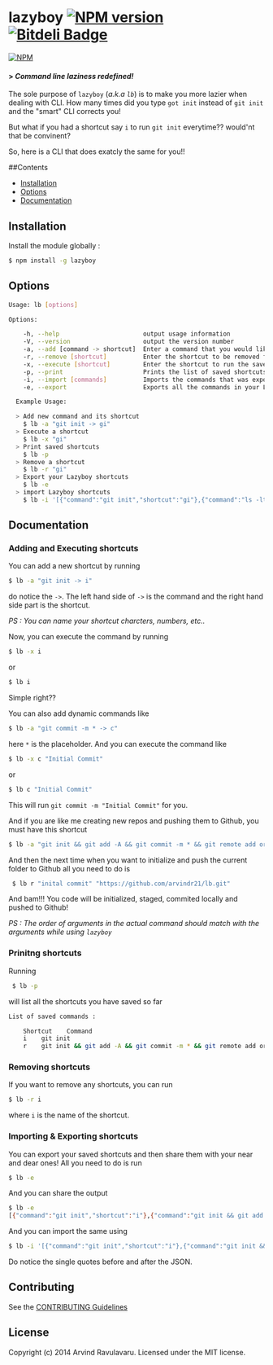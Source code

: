 # lazyboy [![NPM version](https://badge-me.herokuapp.com/api/npm/lazyboy.png)](http://badges.enytc.com/for/npm/lazyboy) [![Bitdeli Badge](https://d2weczhvl823v0.cloudfront.net/arvindr21/lazyboy/trend.png)](https://bitdeli.com/free "Bitdeli Badge")

[![NPM](https://nodei.co/npm/lazyboy.png?downloads=true&stars=true)](https://nodei.co/npm/lazyboy/)

#### > _Command line laziness redefined!_

The sole purpose of `lazyboy` (_a.k.a `lb`_) is to make you more lazier when dealing with CLI. How many times did you type `got init` instead of `git init` and the "smart" CLI corrects you!

But what if you had a shortcut say `i` to run `git init` everytime?? would'nt that be convinent? 

So, here is a CLI that does exatcly the same for you!! 

##Contents

* [Installation](#installation)
* [Options](#options)
* [Documentation](#documentation)

## Installation
Install the module globally :  
```bash
$ npm install -g lazyboy
```
## Options
```bash
Usage: lb [options]

Options:

    -h, --help                       output usage information
    -V, --version                    output the version number
    -a, --add [command -> shortcut]  Enter a command that you would like to shortcut.
    -r, --remove [shortcut]          Enter the shortcut to be removed from the saved commands.
    -x, --execute [shortcut]         Enter the shortcut to run the saved command.
    -p, --print                      Prints the list of saved shortcuts
    -i, --import [commands]          Imports the commands that was exported from another Lazyboy collection
    -e, --export                     Exports all the commands in your Lazyboy collection

  Example Usage:

  > Add new command and its shortcut
    $ lb -a "git init -> gi"
  > Execute a shortcut
    $ lb -x "gi"
  > Print saved shortcuts
    $ lb -p
  > Remove a shortcut
    $ lb -r "gi"
  > Export your Lazyboy shortcuts
    $ lb -e
  > import Lazyboy shortcuts
    $ lb -i '[{"command":"git init","shortcut":"gi"},{"command":"ls -ltr","shortcut":"l"}]'
```

## Documentation
### Adding and Executing shortcuts
You can add a new shortcut by running 
```bash
$ lb -a "git init -> i"
```
do notice the `->`. The left hand side of `->` is the command and the right hand side part is the shortcut.

_PS : You can name your shortcut charcters, numbers, etc.._

Now, you can execute the command by running
```bash
$ lb -x i
```
or 
```bash
$ lb i
```

Simple right??

You can also add dynamic commands like 
```bash
$ lb -a "git commit -m * -> c"
```
here `*` is the placeholder. And you can execute the command like 
```bash
$ lb -x c "Initial Commit"
```
or 
```bash
$ lb c "Initial Commit"
```
This will run  `git commit -m "Initial Commit"` for you.

And if you are like me creating new repos and pushing them to Github, you must have this shortcut 

```bash
$ lb -a "git init && git add -A && git commit -m * && git remote add origin * && git push origin master -> r"
```

And then the next time when you want to initialize and push the current folder to Github all you need to do is 

```bash
 $ lb r "inital commit" "https://github.com/arvindr21/lb.git"
 ```
And bam!!! You code will be initialized, staged, commited locally and pushed to Github! 

_PS : The order of arguments in the actual command should match with the arguments while using `lazyboy`_ 
### Prinitng shortcuts
Running 
```bash
 $ lb -p
 ```

will list all the shortcuts you have saved so far 
```bash
List of saved commands :

	Shortcut	Command
	i 	 git init
	r 	 git init && git add -A && git commit -m * && git remote add origin * && git push origin master
```

### Removing shortcuts
If you want to remove any shortcuts, you can run
```bash
$ lb -r i
 ```
where `i` is the name of the shortcut. 

### Importing & Exporting shortcuts
You can export your saved shortcuts and then share them with your near and dear ones! All you need to do is run
```bash
$ lb -e
```
And you can share the output
```bash
$ lb -e
[{"command":"git init","shortcut":"i"},{"command":"git init && git add -A && git commit -m * && git remote add origin * && git push origin master","shortcut":"r"}]
```

And you can import the same using

```bash
$ lb -i '[{"command":"git init","shortcut":"i"},{"command":"git init && git add -A && git commit -m * && git remote add origin * && git push origin master","shortcut":"r"}]'
```

Do notice the single quotes before and after the JSON.

## Contributing
See the [CONTRIBUTING Guidelines](https://github.com/arvindr21/lazyboy/blob/master/CONTRIBUTING.md)

## License
Copyright (c) 2014 Arvind Ravulavaru. Licensed under the MIT license.